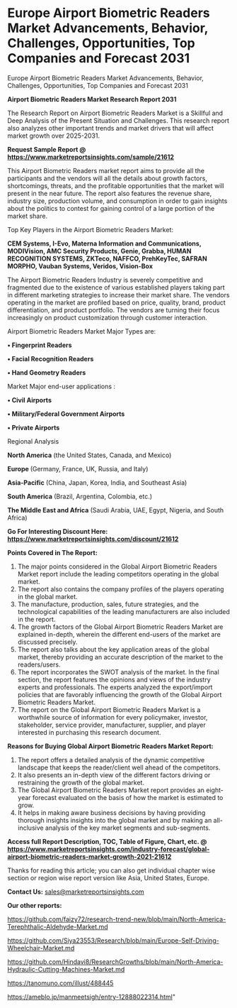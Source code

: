 # Europe Airport Biometric Readers Market Advancements, Behavior, Challenges, Opportunities, Top Companies and Forecast 2031
 Europe Airport Biometric Readers Market Advancements, Behavior, Challenges, Opportunities, Top Companies and Forecast 2031

<strong>Airport Biometric Readers Market Research Report 2031</strong>

The Research Report on Airport Biometric Readers Market is a Skillful and Deep Analysis of the Present Situation and Challenges. This research report also analyzes other important trends and market drivers that will affect market growth over 2025-2031.

<strong>Request Sample Report @ <a href=https://www.marketreportsinsights.com/sample/21612>https://www.marketreportsinsights.com/sample/21612</a></strong>

This Airport Biometric Readers market report aims to provide all the participants and the vendors will all the details about growth factors, shortcomings, threats, and the profitable opportunities that the market will present in the near future. The report also features the revenue share, industry size, production volume, and consumption in order to gain insights about the politics to contest for gaining control of a large portion of the market share.

Top Key Players in the Airport Biometric Readers Market:

<strong>CEM Systems, I-Evo, Materna Information and Communications, MODIVision, AMC Security Products, Genie, Grabba, HUMAN RECOGNITION SYSTEMS, ZKTeco, NAFFCO, PrehKeyTec, SAFRAN MORPHO, Vauban Systems, Veridos, Vision-Box</strong>

The Airport Biometric Readers Industry is severely competitive and fragmented due to the existence of various established players taking part in different marketing strategies to increase their market share. The vendors operating in the market are profiled based on price, quality, brand, product differentiation, and product portfolio. The vendors are turning their focus increasingly on product customization through customer interaction.

Airport Biometric Readers Market Major Types are:

<strong>• Fingerprint Readers

• Facial Recognition Readers

• Hand Geometry Readers</strong>

Market Major end-user applications :

<strong>• Civil Airports

• Military/Federal Government Airports

• Private Airports</strong>

Regional Analysis

</u><strong><b>North America</b></strong> (the United States, Canada, and Mexico)

<strong><b>Europe </b></strong>(Germany, France, UK, Russia, and Italy)

<strong><b>Asia-Pacific</b></strong> (China, Japan, Korea, India, and Southeast Asia)

<strong><b>South America</b></strong> (Brazil, Argentina, Colombia, etc.)

<strong><b>The Middle East and Africa</b></strong> (Saudi Arabia, UAE, Egypt, Nigeria, and South Africa)

<strong>Go For Interesting Discount Here: <a href=https://www.marketreportsinsights.com/discount/21612>https://www.marketreportsinsights.com/discount/21612</a></strong>

<strong>Points Covered in The Report:</strong>
<ol>
  <li>The major points considered in the Global Airport Biometric Readers Market report include the leading competitors operating in the global market.</li>
  <li>The report also contains the company profiles of the players operating in the global market.</li>
  <li>The manufacture, production, sales, future strategies, and the technological capabilities of the leading manufacturers are also included in the report.</li>
  <li>The growth factors of the Global Airport Biometric Readers Market are explained in-depth, wherein the different end-users of the market are discussed precisely.</li>
  <li>The report also talks about the key application areas of the global market, thereby providing an accurate description of the market to the readers/users.</li>
  <li>The report incorporates the SWOT analysis of the market. In the final section, the report features the opinions and views of the industry experts and professionals. The experts analyzed the export/import policies that are favorably influencing the growth of the Global Airport Biometric Readers Market.</li>
  <li>The report on the Global Airport Biometric Readers Market is a worthwhile source of information for every policymaker, investor, stakeholder, service provider, manufacturer, supplier, and player interested in purchasing this research document.</li>
</ol>
<strong>Reasons for Buying Global Airport Biometric Readers Market Report:</strong>

<ol>
  <li>The report offers a detailed analysis of the dynamic competitive landscape that keeps the reader/client well ahead of the competitors.</li>
  <li>It also presents an in-depth view of the different factors driving or restraining the growth of the global market.</li>
  <li>The Global Airport Biometric Readers Market report provides an eight-year forecast evaluated on the basis of how the market is estimated to grow.</li>
  <li>It helps in making aware business decisions by having providing thorough insights insights into the global market and by making an all-inclusive analysis of the key market segments and sub-segments.</li>
</ol>
<strong>Access full Report Description, TOC, Table of Figure, Chart, etc. @ <a href=https://www.marketreportsinsights.com/industry-forecast/global-airport-biometric-readers-market-growth-2021-21612>https://www.marketreportsinsights.com/industry-forecast/global-airport-biometric-readers-market-growth-2021-21612</a></strong>


Thanks for reading this article; you can also get individual chapter wise section or region wise report version like Asia, United States, Europe.

<strong>Contact Us:</strong>
sales@marketreportsinsights.com

<strong>Our other reports:</strong>

<a href=https://github.com/faizy72/research-trend-new/blob/main/North-America-Terephthalic-Aldehyde-Market.md>https://github.com/faizy72/research-trend-new/blob/main/North-America-Terephthalic-Aldehyde-Market.md</a>

<a href=https://github.com/Siya23553/Research/blob/main/Europe-Self-Driving-Wheelchair-Market.md>https://github.com/Siya23553/Research/blob/main/Europe-Self-Driving-Wheelchair-Market.md</a>

<a href=https://github.com/Hindavi8/ResearchGrowths/blob/main/North-America-Hydraulic-Cutting-Machines-Market.md>https://github.com/Hindavi8/ResearchGrowths/blob/main/North-America-Hydraulic-Cutting-Machines-Market.md</a>

<a href=https://tanomuno.com/illust/488445>https://tanomuno.com/illust/488445</a>

<a href=https://ameblo.jp/manmeetsigh/entry-12888022314.html>https://ameblo.jp/manmeetsigh/entry-12888022314.html</a>"
